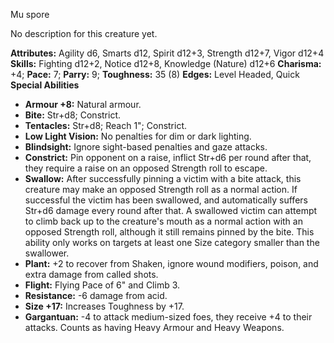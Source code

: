 Mu spore

No description for this creature yet.

**Attributes:** Agility d6, Smarts d12, Spirit d12+3, Strength d12+7,
Vigor d12+4
**Skills:** Fighting d12+2, Notice d12+8, Knowledge (Nature) d12+6
**Charisma:** +4; **Pace:** 7; **Parry:** 9; **Toughness:** 35 (8)
**Edges:** Level Headed, Quick
**Special Abilities**
- **Armour +8:** Natural armour.
- **Bite:** Str+d8; Constrict.
- **Tentacles:** Str+d8; Reach 1"; Constrict.
- **Low Light Vision:** No penalties for dim or dark lighting.
- **Blindsight:** Ignore sight-based penalties and gaze attacks.
- **Constrict:** Pin opponent on a raise, inflict Str+d6 per round after
that, they require a raise on an opposed Strength roll to escape.
- **Swallow:** After successfully pinning a victim with a bite attack,
this creature may make an opposed Strength roll as a normal action. If
successful the victim has been swallowed, and automatically suffers
Str+d6 damage every round after that. A swallowed victim can attempt to
climb back up to the creature's mouth as a normal action with an
opposed Strength roll, although it still remains pinned by the bite.
This ability only works on targets at least one Size category smaller
than the swallower.
- **Plant:** +2 to recover from Shaken, ignore wound modifiers, poison,
and extra damage from called shots.
- **Flight:** Flying Pace of 6" and Climb 3.
- **Resistance:** -6 damage from acid.
- **Size +17:** Increases Toughness by +17.
- **Gargantuan:** -4 to attack medium-sized foes, they receive +4 to
their attacks. Counts as having Heavy Armour and Heavy Weapons.

